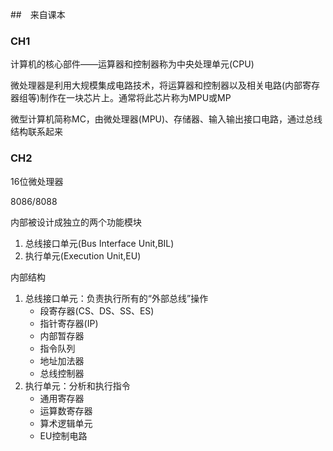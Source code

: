 ##　来自课本

### CH1

计算机的核心部件——运算器和控制器称为中央处理单元(CPU)

微处理器是利用大规模集成电路技术，将运算器和控制器以及相关电路(内部寄存器组等)制作在一块芯片上。通常将此芯片称为MPU或MP

微型计算机简称MC，由微处理器(MPU)、存储器、输入输出接口电路，通过总线结构联系起来

### CH2

16位微处理器

8086/8088

内部被设计成独立的两个功能模块

1. 总线接口单元(Bus Interface Unit,BIL)
2. 执行单元(Execution Unit,EU)



内部结构

1. 总线接口单元：负责执行所有的“外部总线”操作
   - 段寄存器(CS、DS、SS、ES)
   - 指针寄存器(IP)
   - 内部暂存器
   - 指令队列
   - 地址加法器
   - 总线控制器
2. 执行单元：分析和执行指令
   - 通用寄存器
   - 运算数寄存器
   - 算术逻辑单元
   - EU控制电路

